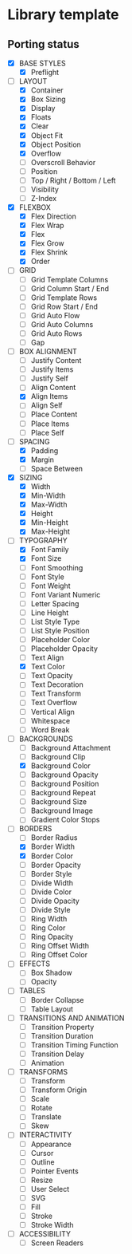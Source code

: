 # Library template

## Porting status

- [X] BASE STYLES
    - [X] Preflight
- [ ] LAYOUT
    - [X] Container
    - [X] Box Sizing
    - [X] Display
    - [X] Floats
    - [X] Clear
    - [X] Object Fit
    - [X] Object Position
    - [X] Overflow
    - [ ] Overscroll Behavior
    - [ ] Position
    - [ ] Top / Right / Bottom / Left
    - [ ] Visibility
    - [ ] Z-Index
- [X] FLEXBOX
    - [X] Flex Direction
    - [X] Flex Wrap
    - [X] Flex
    - [X] Flex Grow
    - [X] Flex Shrink
    - [X] Order 
- [ ] GRID
    - [ ] Grid Template Columns
    - [ ] Grid Column Start / End
    - [ ] Grid Template Rows
    - [ ] Grid Row Start / End
    - [ ] Grid Auto Flow
    - [ ] Grid Auto Columns
    - [ ] Grid Auto Rows
    - [ ] Gap
- [ ] BOX ALIGNMENT
    - [ ] Justify Content
    - [ ] Justify Items
    - [ ] Justify Self
    - [ ] Align Content
    - [X] Align Items
    - [ ] Align Self
    - [ ] Place Content
    - [ ] Place Items
    - [ ] Place Self
- [ ] SPACING
    - [X] Padding
    - [X] Margin
    - [ ] Space Between
- [X] SIZING
    - [X] Width
    - [X] Min-Width
    - [X] Max-Width
    - [X] Height
    - [X] Min-Height
    - [X] Max-Height
- [ ] TYPOGRAPHY
    - [X] Font Family
    - [X] Font Size
    - [ ] Font Smoothing
    - [ ] Font Style
    - [ ] Font Weight
    - [ ] Font Variant Numeric
    - [ ] Letter Spacing
    - [ ] Line Height
    - [ ] List Style Type
    - [ ] List Style Position
    - [ ] Placeholder Color
    - [ ] Placeholder Opacity
    - [ ] Text Align
    - [X] Text Color
    - [ ] Text Opacity
    - [ ] Text Decoration
    - [ ] Text Transform
    - [ ] Text Overflow
    - [ ] Vertical Align
    - [ ] Whitespace
    - [ ] Word Break
- [ ] BACKGROUNDS
    - [ ] Background Attachment
    - [ ] Background Clip
    - [X] Background Color
    - [ ] Background Opacity
    - [ ] Background Position
    - [ ] Background Repeat
    - [ ] Background Size
    - [ ] Background Image
    - [ ] Gradient Color Stops
- [ ] BORDERS
    - [ ] Border Radius
    - [X] Border Width
    - [X] Border Color
    - [ ] Border Opacity
    - [ ] Border Style
    - [ ] Divide Width
    - [ ] Divide Color
    - [ ] Divide Opacity
    - [ ] Divide Style
    - [ ] Ring Width
    - [ ] Ring Color
    - [ ] Ring Opacity
    - [ ] Ring Offset Width
    - [ ] Ring Offset Color
- [ ] EFFECTS
    - [ ] Box Shadow
    - [ ] Opacity
- [ ] TABLES
    - [ ] Border Collapse
    - [ ] Table Layout
- [ ] TRANSITIONS AND ANIMATION
    - [ ] Transition Property
    - [ ] Transition Duration
    - [ ] Transition Timing Function
    - [ ] Transition Delay
    - [ ] Animation
- [ ] TRANSFORMS
    - [ ] Transform
    - [ ] Transform Origin
    - [ ] Scale
    - [ ] Rotate
    - [ ] Translate
    - [ ] Skew
- [ ] INTERACTIVITY
    - [ ] Appearance
    - [ ] Cursor
    - [ ] Outline
    - [ ] Pointer Events
    - [ ] Resize
    - [ ] User Select
    - [ ] SVG
    - [ ] Fill
    - [ ] Stroke
    - [ ] Stroke Width
- [ ] ACCESSIBILITY
    - [ ] Screen Readers
